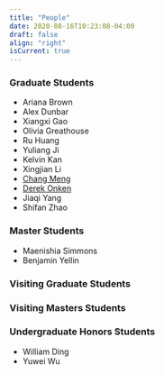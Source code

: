 ```yaml
---
title: "People"
date: 2020-08-16T10:23:08-04:00
draft: false
align: "right"
isCurrent: true
---
```


### Graduate Students
- Ariana Brown 
- Alex Dunbar
- Xiangxi Gao
- Olivia Greathouse
- Ru Huang
- Yuliang Ji
- Kelvin Kan
- Xingjian Li
- [Chang Meng](https://sites.google.com/view/changmeng/home)
- [Derek Onken](http://www.cs.emory.edu/~donken/)
- Jiaqi Yang
- Shifan Zhao

### Master Students
- Maenishia Simmons
- Benjamin Yellin 


### Visiting Graduate Students


### Visiting Masters Students


### Undergraduate Honors Students
- William Ding
- Yuwei Wu




